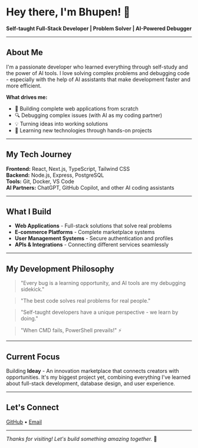 # Hey there, I'm Bhupen! 👋

**Self-taught Full-Stack Developer | Problem Solver | AI-Powered Debugger**

---

## About Me

I'm a passionate developer who learned everything through self-study and the power of AI tools. I love solving complex problems and debugging code - especially with the help of AI assistants that make development faster and more efficient.

**What drives me:**
- 🚀 Building complete web applications from scratch
- 🔍 Debugging complex issues (with AI as my coding partner)
- 💡 Turning ideas into working solutions
- 🎯 Learning new technologies through hands-on projects

---

## My Tech Journey

**Frontend:** React, Next.js, TypeScript, Tailwind CSS  
**Backend:** Node.js, Express, PostgreSQL  
**Tools:** Git, Docker, VS Code  
**AI Partners:** ChatGPT, GitHub Copilot, and other AI coding assistants

---

## What I Build

- **Web Applications** - Full-stack solutions that solve real problems
- **E-commerce Platforms** - Complete marketplace systems
- **User Management Systems** - Secure authentication and profiles
- **APIs & Integrations** - Connecting different services seamlessly

---

## My Development Philosophy

> "Every bug is a learning opportunity, and AI tools are my debugging sidekick."

> "The best code solves real problems for real people."

> "Self-taught developers have a unique perspective - we learn by doing."

> "When CMD fails, PowerShell prevails!" ⚡

---

## Current Focus

Building **Ideay** - An innovation marketplace that connects creators with opportunities. It's my biggest project yet, combining everything I've learned about full-stack development, database design, and user experience.

---

## Let's Connect

[GitHub](https://github.com/bhupen98) • [Email](mailto:thapa.bhupen47@gmail.com)

---

*Thanks for visiting! Let's build something amazing together.* 🚀
